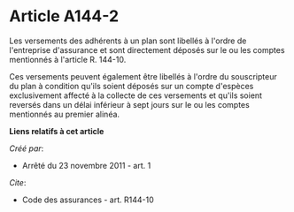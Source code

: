 # Article A144-2

Les versements des adhérents à un plan sont libellés à l'ordre de l'entreprise d'assurance et sont directement déposés sur le
ou les comptes mentionnés à l'article R. 144-10. 

Ces versements peuvent également être libellés à l'ordre du souscripteur du plan à condition qu'ils soient déposés sur un
compte d'espèces exclusivement affecté à la collecte de ces versements et qu'ils soient reversés dans un délai inférieur à
sept jours sur le ou les comptes mentionnés au premier alinéa.

**Liens relatifs à cet article**

_Créé par_:

  - Arrêté du 23 novembre 2011 - art. 1

_Cite_:

  - Code des assurances - art. R144-10
